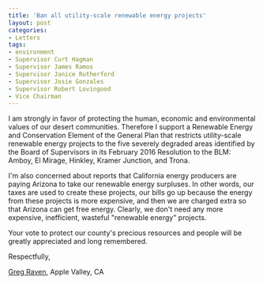 ```yaml
---
title: 'Ban all utility-scale renewable energy projects'
layout: post
categories:
- Letters
tags:
- environment
- Supervisor Curt Hagman
- Supervisor James Ramos
- Supervisor Janice Rutherford
- Supervisor Josie Gonzales
- Supervisor Robert Lovingood
- Vice Chairman
---
```


I am strongly in favor of protecting the human, economic and environmental values of our desert communities. Therefore I support a Renewable Energy and Conservation Element of the General Plan that restricts utility-scale renewable energy projects to the five severely degraded areas identified by the Board of Supervisors in its February 2016 Resolution to the BLM: Amboy, El Mirage, Hinkley, Kramer Junction, and Trona.

I'm also concerned about reports that California energy producers are paying Arizona to take our renewable energy surpluses. In other words, our taxes are used to create these projects, our bills go up because the energy from these projects is more expensive, and then we are charged extra so that Arizona can get free energy. Clearly, we don't need any more expensive, inefficient, wasteful "renewable energy" projects.

Your vote to protect our county's precious resources and people will be greatly appreciated and long remembered.

Respectfully,

[Greg Raven](https://www.gregraven.org/), Apple Valley, CA